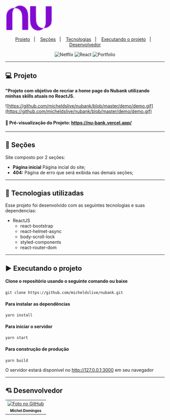 <p>	
  <img src="https://github.com/micheldslive/nubank/blob/master/src/assets/images/nu.svg" width="150" alt="Nubank" />
</p>	

<p align="center">
  <a href="#-projeto">Projeto</a>&nbsp;&nbsp;&nbsp;|&nbsp;&nbsp;&nbsp;
  <a href="#-seções">Seções</a>&nbsp;&nbsp;&nbsp;|&nbsp;&nbsp;&nbsp;
  <a href="#-tecnologias-utilizadas">Tecnologias</a>&nbsp;&nbsp;&nbsp;|&nbsp;&nbsp;&nbsp;
  <a href="#%EF%B8%8F-executando-o-projeto">Executando o projeto</a>&nbsp;&nbsp;&nbsp;|&nbsp;&nbsp;&nbsp;
  <a href="#-desenvolvedor">Desenvolvedor</a>
</p>

<p align="center">
  <img alt="Netflix" src="https://img.shields.io/static/v1?label=nu&message=bank&color=purple&labelColor=grey">
  
  <img alt="React" src="https://img.shields.io/static/v1?label=stack&message=React&color=purple&labelColor=grey">
  
  <img alt="Portfolio" src="https://img.shields.io/static/v1?label=portfolio&message=NUBANK&color=purple&labelColor=grey">
</p>

---

## 💻 Projeto

**"Projeto com objetivo de recriar a home page do Nubank utilizando minhas skills atuais no ReactJS.**

![https://github.com/micheldslive/nubank/blob/master/demo/demo.gif](https://github.com/micheldslive/nubank/blob/master/demo/demo.gif)

#### 👀 Pré-visualização do Projeto: https://nu-bank.vercel.app/
---

## 📌 Seções
Site composto por 2 seções:

- **Página inicial** Página incial do site;
- **404:** Página de erro que será exibida nas demais seções;

---

## 🚀 Tecnologias utilizadas
Esse projeto foi desenvolvido com as seguintes tecnologias e suas dependencias:

- ReactJS
    - react-bootstrap
    - react-helmet-async
    - body-scroll-lock
    - styled-components
    - react-router-dom

---

## ▶️ Executando o projeto

#### Clone o repositório usando o seguinte comando ou baixe

```
git clone https://github.com/micheldslive/nubank.git
```

#### Para instalar as dependências

```
yarn install
```

#### Para iniciar o servidor

```
yarn start
```

#### Para construção de produção

```
yarn build
```

O servidor estará disponível no http://127.0.0.1:3000 em seu navegador

---

## 💘 Desenvolvedor<br>
<table>
  <tr>
    <td align="center">
      <a href="https://github.com/micheldslive">
        <img src="https://avatars.githubusercontent.com/u/55795597?v=4" width="100" alt="Foto no GitHub"/><br>
        <sub>
          <b>Michel Domingos</b>
        </sub>
      </a>
    </td>
  </tr>
</table>
